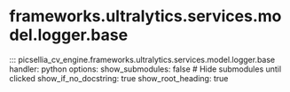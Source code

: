 # frameworks.ultralytics.services.model.logger.base

::: picsellia_cv_engine.frameworks.ultralytics.services.model.logger.base
    handler: python
    options:
        show_submodules: false  # Hide submodules until clicked
        show_if_no_docstring: true
        show_root_heading: true

